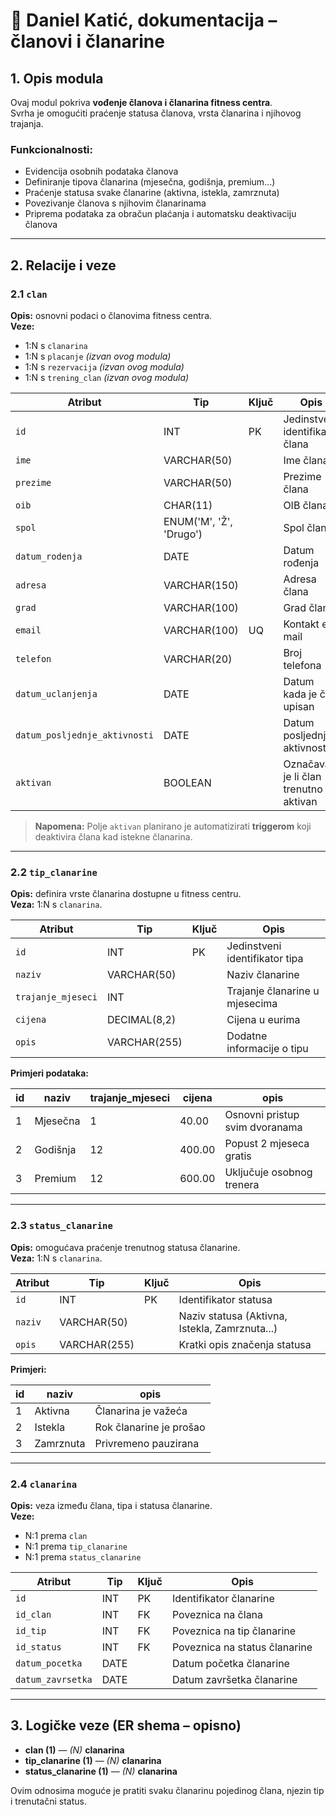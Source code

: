 # 🧩 Daniel Katić, dokumentacija – članovi i članarine

## 1. Opis modula
Ovaj modul pokriva **vođenje članova i članarina fitness centra**.  
Svrha je omogućiti praćenje statusa članova, vrsta članarina i njihovog trajanja.

### Funkcionalnosti:
- Evidencija osobnih podataka članova  
- Definiranje tipova članarina (mjesečna, godišnja, premium...)  
- Praćenje statusa svake članarine (aktivna, istekla, zamrznuta)  
- Povezivanje članova s njihovim članarinama  
- Priprema podataka za obračun plaćanja i automatsku deaktivaciju članova  

---

## 2. Relacije i veze

### 2.1 `clan`
**Opis:** osnovni podaci o članovima fitness centra.  
**Veze:**  
- 1:N s `clanarina`  
- 1:N s `placanje` *(izvan ovog modula)*  
- 1:N s `rezervacija` *(izvan ovog modula)*  
- 1:N s `trening_clan` *(izvan ovog modula)*  

| Atribut | Tip | Ključ | Opis |
|----------|-----|-------|------|
| `id` | INT | PK | Jedinstveni identifikator člana |
| `ime` | VARCHAR(50) |  | Ime člana |
| `prezime` | VARCHAR(50) |  | Prezime člana |
| `oib` | CHAR(11) |  | OIB člana |
| `spol` | ENUM('M', 'Ž', 'Drugo') |  | Spol člana |
| `datum_rodenja` | DATE |  | Datum rođenja |
| `adresa` | VARCHAR(150) |  | Adresa člana |
| `grad` | VARCHAR(100) |  | Grad člana |
| `email` | VARCHAR(100) | UQ | Kontakt e-mail |
| `telefon` | VARCHAR(20) |  | Broj telefona |
| `datum_uclanjenja` | DATE |  | Datum kada je član upisan |
| `datum_posljednje_aktivnosti` | DATE |  | Datum posljednje aktivnosti |
| `aktivan` | BOOLEAN |  | Označava je li član trenutno aktivan |

> **Napomena:** Polje `aktivan` planirano je automatizirati **triggerom** koji deaktivira člana kad istekne članarina.

---

### 2.2 `tip_clanarine`
**Opis:** definira vrste članarina dostupne u fitness centru.  
**Veza:** 1:N s `clanarina`.

| Atribut | Tip | Ključ | Opis |
|----------|-----|-------|------|
| `id` | INT | PK | Jedinstveni identifikator tipa |
| `naziv` | VARCHAR(50) |  | Naziv članarine |
| `trajanje_mjeseci` | INT |  | Trajanje članarine u mjesecima |
| `cijena` | DECIMAL(8,2) |  | Cijena u eurima |
| `opis` | VARCHAR(255) |  | Dodatne informacije o tipu |

**Primjeri podataka:**

| id | naziv | trajanje_mjeseci | cijena | opis |
|----|--------|------------------|--------|------|
| 1 | Mjesečna | 1 | 40.00 | Osnovni pristup svim dvoranama |
| 2 | Godišnja | 12 | 400.00 | Popust 2 mjeseca gratis |
| 3 | Premium | 12 | 600.00 | Uključuje osobnog trenera |

---

### 2.3 `status_clanarine`
**Opis:** omogućava praćenje trenutnog statusa članarine.  
**Veza:** 1:N s `clanarina`.

| Atribut | Tip | Ključ | Opis |
|----------|-----|-------|------|
| `id` | INT | PK | Identifikator statusa |
| `naziv` | VARCHAR(50) |  | Naziv statusa (Aktivna, Istekla, Zamrznuta...) |
| `opis` | VARCHAR(255) |  | Kratki opis značenja statusa |

**Primjeri:**

| id | naziv | opis |
|----|--------|------|
| 1 | Aktivna | Članarina je važeća |
| 2 | Istekla | Rok članarine je prošao |
| 3 | Zamrznuta | Privremeno pauzirana |

---

### 2.4 `clanarina`
**Opis:** veza između člana, tipa i statusa članarine.  
**Veze:**  
- N:1 prema `clan`  
- N:1 prema `tip_clanarine`  
- N:1 prema `status_clanarine`

| Atribut | Tip | Ključ | Opis |
|----------|-----|-------|------|
| `id` | INT | PK | Identifikator članarine |
| `id_clan` | INT | FK | Poveznica na člana |
| `id_tip` | INT | FK | Poveznica na tip članarine |
| `id_status` | INT | FK | Poveznica na status članarine |
| `datum_pocetka` | DATE |  | Datum početka članarine |
| `datum_zavrsetka` | DATE |  | Datum završetka članarine |

---

## 3. Logičke veze (ER shema – opisno)
- **clan (1)** — *(N)* **clanarina**  
- **tip_clanarine (1)** — *(N)* **clanarina**  
- **status_clanarine (1)** — *(N)* **clanarina**

Ovim odnosima moguće je pratiti svaku članarinu pojedinog člana, njezin tip i trenutačni status.
